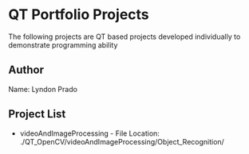 # QT Portfolio Projects
 The following projects are QT based projects developed individually
 to demonstrate programming ability

## Author 
Name: Lyndon Prado


## Project List
* videoAndImageProcessing - File Location: ./QT_OpenCV/videoAndImageProcessing/Object_Recognition/